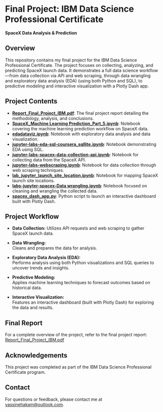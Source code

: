 # Final Project: IBM Data Science Professional Certificate  
**SpaceX Data Analysis & Prediction**

## Overview  
This repository contains my final project for the IBM Data Science Professional Certificate. The project focuses on collecting, analyzing, and predicting SpaceX launch data. It demonstrates a full data science workflow—from data collection via API and web scraping, through data wrangling and exploratory data analysis (EDA) (using both Python and SQL), to predictive modeling and interactive visualization with a Plotly Dash app.

## Project Contents  

- [**Report_Final_Project_IBM.pdf**](Report_Final_Project_IBM.pdf): The final project report detailing the methodology, analysis, and conclusions.
- [**SpaceX_Machine Learning Prediction_Part_5.ipynb**](SpaceX_Machine%20Learning%20Prediction_Part_5.ipynb): Notebook covering the machine learning prediction workflow on SpaceX data.
- [**edadataviz.ipynb**](edadataviz.ipynb): Notebook with exploratory data analysis and data visualization.
- [**jupyter-labs-eda-sql-coursera_sqllite.ipynb**](jupyter-labs-eda-sql-coursera_sqllite.ipynb): Notebook demonstrating EDA using SQL.
- [**jupyter-labs-spacex-data-collection-api.ipynb**](jupyter-labs-spacex-data-collection-api.ipynb): Notebook for collecting data from the SpaceX API.
- [**jupyter-labs-webscraping.ipynb**](jupyter-labs-webscraping.ipynb): Notebook for data collection through web scraping techniques.
- [**lab_jupyter_launch_site_location.ipynb**](lab_jupyter_launch_site_location.ipynb): Notebook for mapping SpaceX launch site locations.
- [**labs-jupyter-spacex-Data wrangling.ipynb**](labs-jupyter-spacex-Data%20wrangling.ipynb): Notebook focused on cleaning and wrangling the collected data.
- [**spacex_dash_app.py**](spacex_dash_app.py): Python script to launch an interactive dashboard built with Plotly Dash.


## Project Workflow

- **Data Collection:** 
  Utilizes API requests and web scraping to gather SpaceX launch data.

- **Data Wrangling:**  
  Cleans and prepares the data for analysis.

- **Exploratory Data Analysis (EDA):**  
  Performs analysis using both Python visualizations and SQL queries to uncover trends and insights.

- **Predictive Modeling:**  
  Applies machine learning techniques to forecast outcomes based on historical data.

- **Interactive Visualization:**  
  Features an interactive dashboard (built with Plotly Dash) for exploring the data and results.

## Final Report  
For a complete overview of the project, refer to the final project report:  
[Report_Final_Project_IBM.pdf](Report_Final_Project_IBM.pdf)

## Acknowledgements  
This project was completed as part of the IBM Data Science Professional Certificate program.

## Contact  
For questions or feedback, please contact me at yassinehakam@outlook.com.
